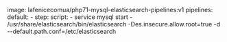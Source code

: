 
image: lafenicecomua/php71-mysql-elasticsearch-pipelines:v1
pipelines:
  default:
    - step:
        script:
          - service mysql start
          - /usr/share/elasticsearch/bin/elasticsearch -Des.insecure.allow.root=true -d --default.path.conf=/etc/elasticsearch

